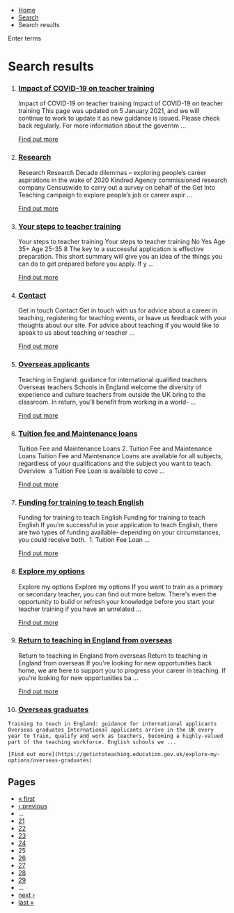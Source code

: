 *   [Home](/)
*   [Search](/search)
*   Search results

Enter terms 

Search results
==============

1.  ### [Impact of COVID-19 on teacher training](https://getintoteaching.education.gov.uk/impact-of-covid-19-on-teacher-training)
    
    Impact of COVID-19 on teacher training Impact of COVID-19 on teacher training This page was updated on 5 January 2021, and we will continue to work to update it as new guidance is issued. Please check back regularly. For more information about the governm ...
    
    [Find out more](https://getintoteaching.education.gov.uk/impact-of-covid-19-on-teacher-training)
    
2.  ### [Research](https://getintoteaching.education.gov.uk/research)
    
    Research Research Decade dilemmas – exploring people’s career aspirations in the wake of 2020 Kindred Agency commissioned research company Censuswide to carry out a survey on behalf of the Get Into Teaching campaign to explore people’s job or career aspir ...
    
    [Find out more](https://getintoteaching.education.gov.uk/research)
    
3.  ### [Your steps to teacher training](https://getintoteaching.education.gov.uk/how-to-apply/your-steps-to-teacher-training)
    
    Your steps to teacher training Your steps to teacher training No Yes Age 35+ Age 25-35 8 The key to a successful application is effective preparation. This short summary will give you an idea of the things you can do to get prepared before you apply. If y ...
    
    [Find out more](https://getintoteaching.education.gov.uk/how-to-apply/your-steps-to-teacher-training)
    
4.  ### [Contact](https://getintoteaching.education.gov.uk/contact)
    
    Get in touch Contact Get in touch with us for advice about a career in teaching, registering for teaching events, or leave us feedback with your thoughts about our site. For advice about teaching If you would like to speak to us about teaching or teacher ...
    
    [Find out more](https://getintoteaching.education.gov.uk/contact)
    
5.  ### [Overseas applicants](https://getintoteaching.education.gov.uk/explore-my-options/overseas-applicants)
    
    Teaching in England: guidance for international qualified teachers Overseas teachers Schools in England welcome the diversity of experience and culture teachers from outside the UK bring to the classroom. In return, you’ll benefit from working in a world- ...
    
    [Find out more](https://getintoteaching.education.gov.uk/explore-my-options/overseas-applicants)
    
6.  ### [Tuition fee and Maintenance loans](https://getintoteaching.education.gov.uk/funding-my-teacher-training/tuition-fee-and-maintenance-loans)
    
    Tuition Fee and Maintenance Loans 2. Tuition Fee and Maintenance Loans Tuition Fee and Maintenance Loans are available for all subjects, regardless of your qualifications and the subject you want to teach. Overview  a Tuition Fee Loan is available to cove ...
    
    [Find out more](https://getintoteaching.education.gov.uk/funding-my-teacher-training/tuition-fee-and-maintenance-loans)
    
7.  ### [Funding for training to teach English](https://getintoteaching.education.gov.uk/funding-and-salary/overview/funding-by-subject/funding-for-training-to-teach-english)
    
    Funding for training to teach English Funding for training to teach English If you’re successful in your application to teach English, there are two types of funding available- depending on your circumstances, you could receive both.  1. Tuition Fee Loan ...
    
    [Find out more](https://getintoteaching.education.gov.uk/funding-and-salary/overview/funding-by-subject/funding-for-training-to-teach-english)
    
8.  ### [Explore my options](https://getintoteaching.education.gov.uk/explore-my-options)
    
    Explore my options Explore my options If you want to train as a primary or secondary teacher, you can find out more below. There's even the opportunity to build or refresh your knowledge before you start your teacher training if you have an unrelated ...
    
    [Find out more](https://getintoteaching.education.gov.uk/explore-my-options)
    
9.  ### [Return to teaching in England from overseas](https://getintoteaching.education.gov.uk/explore-my-options/return-to-teaching/return-to-teaching-in-england-from-overseas)
    
    Return to teaching in England from overseas Return to teaching in England from overseas If you're looking for new opportunities back home, we are here to support you to progress your career in teaching. If you're looking for new opportunities ba ...
    
    [Find out more](https://getintoteaching.education.gov.uk/explore-my-options/return-to-teaching/return-to-teaching-in-england-from-overseas)
    
10.  ### [Overseas graduates](https://getintoteaching.education.gov.uk/explore-my-options/overseas-graduates)
    
    Training to teach in England: guidance for international applicants Overseas graduates International applicants arrive in the UK every year to train, qualify and work as teachers, becoming a highly-valued part of the teaching workforce. English schools we ...
    
    [Find out more](https://getintoteaching.education.gov.uk/explore-my-options/overseas-graduates)
    

Pages
-----

*   [« first](/search/site "Go to first page")
*   [‹ previous](/search/site?page=23 "Go to previous page")
*   …
*   [21](/search/site?page=20 "Go to page 21")
*   [22](/search/site?page=21 "Go to page 22")
*   [23](/search/site?page=22 "Go to page 23")
*   [24](/search/site?page=23 "Go to page 24")
*   25
*   [26](/search/site?page=25 "Go to page 26")
*   [27](/search/site?page=26 "Go to page 27")
*   [28](/search/site?page=27 "Go to page 28")
*   [29](/search/site?page=28 "Go to page 29")
*   …
*   [next ›](/search/site?page=25 "Go to next page")
*   [last »](/search/site?page=1032 "Go to last page")
